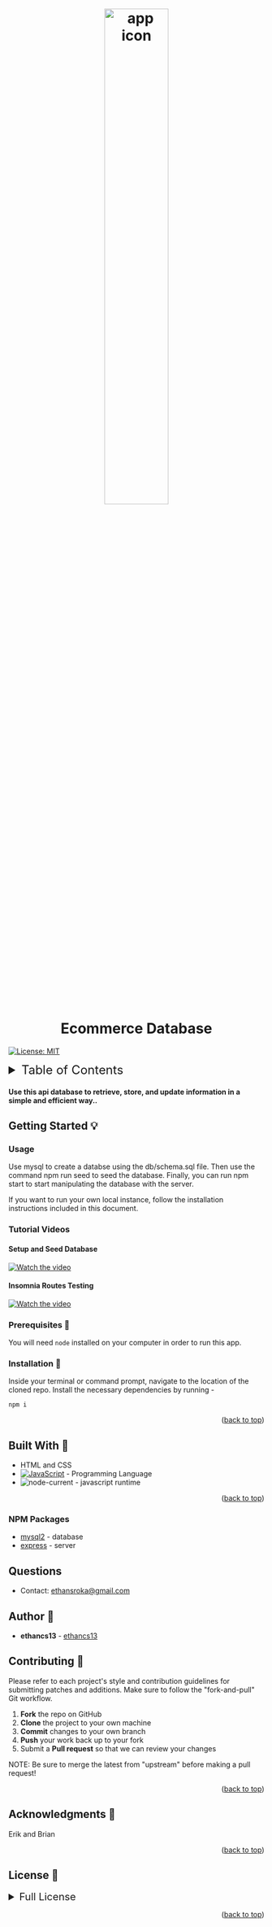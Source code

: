 
<a name="readme-top" id="readme-top"></a>

<h1 align="center">
<img src="https://cdn.pixabay.com/photo/2016/12/09/18/30/database-schema-1895779_1280.png" alt="app icon" style="width:50%;"/>
</h1>
<h1 align="center">Ecommerce Database</h1>


[![License: MIT](https://img.shields.io/badge/License-MIT-yellow.svg)](https://opensource.org/licenses/MIT)

<details>
  <summary style="font-size:24px;">Table of Contents</summary>
  <ol>
    <li><a href="#usage">Usage</a></li>
    <li><a href="#testing">Testing</a></li>
    <li><a href="#contributing">Contributing</a></li>
    <li><a href="#license">License</a></li>
    <li><a href="#contact">Contact</a></li>
    <li><a href="#mentions">Acknowledgments</a></li>
  </ol>
</details>

#### Use this api database to retrieve, store, and update information in a simple and efficient way..

## Getting Started 💡
<a name="getting-started" id="getting-started"></a>

### Usage
Use mysql to create a databse using the db/schema.sql file. Then use the command npm run seed to seed the database. Finally, you can run npm start to start manipulating the database with the server.

If you want to run your own local instance, follow the installation instructions included in this document.

### Tutorial Videos

#### Setup and Seed Database
[![Watch the video](https://d2uolguxr56s4e.cloudfront.net/img/kartrapages/video_player_placeholder.gif)](./videos/ServerSeed.mp4)

#### Insomnia Routes Testing
[![Watch the video](https://d2uolguxr56s4e.cloudfront.net/img/kartrapages/video_player_placeholder.gif)](./videos/Insomnia.mp4)


### Prerequisites 📂
You will need `node` installed on your computer in order to run this app.

### Installation 📁
Inside your terminal or command prompt, navigate to the location of the cloned repo. Install the necessary dependencies by running - 
```
npm i
```

<p align="right">(<a href="#readme-top">back to top</a>)</p>


## Built With 🌱
* HTML and CSS
* [![JavaScript][JavaScript.com]][JavaScript-url] - Programming Language
* ![node-current](https://img.shields.io/badge/node-blue?style=for-the-badge&logo=Node&logoColor=blue) - javascript runtime

<p align="right">(<a href="#readme-top">back to top</a>)</p>

### NPM Packages
* [mysql2](https://www.npmjs.com/package/mysql2) - database 
* [express](https://www.npmjs.com/package/express) - server 


<a name="contact" id="contact"></a>
## Questions
* Contact: [ethansroka@gmail.com](https://ethansroka@gmail.com)

## Author 🔑
* **ethancs13** - [ethancs13](https://github.com/ethancs13)

<a name="contributing" id="contributing"></a>
## Contributing 📌

Please refer to each project's style and contribution guidelines for submitting patches and additions. Make sure to follow the "fork-and-pull" Git workflow.

 1. **Fork** the repo on GitHub
 2. **Clone** the project to your own machine
 3. **Commit** changes to your own branch
 4. **Push** your work back up to your fork
 5. Submit a **Pull request** so that we can review your changes

NOTE: Be sure to merge the latest from "upstream" before making a pull request!

<p align="right">(<a href="#readme-top">back to top</a>)</p>

<a name="mentions" id="mentions"></a>
## Acknowledgments 🙏
Erik and Brian
<p align="right">(<a href="#readme-top">back to top</a>)</p>

<a name="license" id="license"></a>
## License 🌲
<details>
<summary style="font-size:20px;">Full License</summary>
MIT License

Copyright (c) 2023 ethancs13

Permission is hereby granted, free of charge, to any person obtaining a copy
of this software and associated documentation files (the "Software"), to deal
in the Software without restriction, including without limitation the rights
to use, copy, modify, merge, publish, distribute, sublicense, and/or sell
copies of the Software, and to permit persons to whom the Software is
furnished to do so, subject to the following conditions:

The above copyright notice and this permission notice shall be included in all
copies or substantial portions of the Software.

THE SOFTWARE IS PROVIDED "AS IS", WITHOUT WARRANTY OF ANY KIND, EXPRESS OR
IMPLIED, INCLUDING BUT NOT LIMITED TO THE WARRANTIES OF MERCHANTABILITY,
FITNESS FOR A PARTICULAR PURPOSE AND NONINFRINGEMENT. IN NO EVENT SHALL THE
AUTHORS OR COPYRIGHT HOLDERS BE LIABLE FOR ANY CLAIM, DAMAGES OR OTHER
LIABILITY, WHETHER IN AN ACTION OF CONTRACT, TORT OR OTHERWISE, ARISING FROM,
OUT OF OR IN CONNECTION WITH THE SOFTWARE OR THE USE OR OTHER DEALINGS IN THE
SOFTWARE.
</details>




[JQuery.com]: https://img.shields.io/badge/jQuery-0769AD?style=for-the-badge&logo=jquery&logoColor=white
[JQuery-url]: https://jquery.com
[JavaScript.com]: https://img.shields.io/badge/JavaScript-blue?style=for-the-badge&logo=Javascript
[JavaScript-url]: https://www.javascript.com/
[Bootstrap.com]: https://img.shields.io/badge/bootstrap-blue?style=for-the-badge&logo=Bootstrap&logoColor=white
[Bootstrap-url]: https://getbootstrap.com/
[Tailwind.com]: https://img.shields.io/badge/tailwind-blue?style=for-the-badge&logo=Tailwind&logoColor=blue
[Tailwind-url]: https://getbootstrap.com/
<p align="right">(<a href="#readme-top">back to top</a>)</p>
